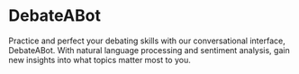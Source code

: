 # DebateABot
Practice and perfect your debating skills with our conversational interface, DebateABot. With natural language processing and sentiment analysis, gain new insights into what topics matter most to you.
